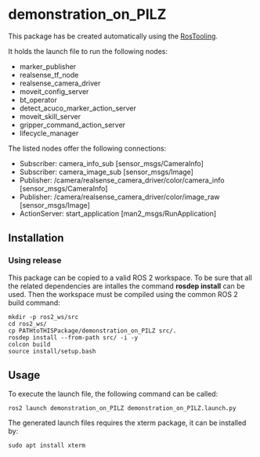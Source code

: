 # demonstration_on_PILZ

This package has be created automatically using the [RosTooling](https://github.com/ipa320/RosTooling).


It holds the launch file to run the following nodes:
- marker_publisher
- realsense_tf_node
- realsense_camera_driver
- moveit_config_server
- bt_operator
- detect_acuco_marker_action_server
- moveit_skill_server
- gripper_command_action_server
- lifecycle_manager

The listed nodes offer the following connections:
- Subscriber: camera_info_sub [sensor_msgs/CameraInfo]
- Subscriber: camera_image_sub [sensor_msgs/Image]
- Publisher: /camera/realsense_camera_driver/color/camera_info [sensor_msgs/CameraInfo]
- Publisher: /camera/realsense_camera_driver/color/image_raw [sensor_msgs/Image]
- ActionServer: start_application [man2_msgs/RunApplication]

## Installation

### Using release

This package can be copied to a valid ROS 2 workspace. To be sure that all the related dependencies are intalles the command **rosdep install** can be used.
Then the workspace must be compiled using the common ROS 2 build command:

```
mkdir -p ros2_ws/src
cd ros2_ws/
cp PATHtoTHISPackage/demonstration_on_PILZ src/. 
rosdep install --from-path src/ -i -y
colcon build
source install/setup.bash
```



## Usage


To execute the launch file, the following command can be called:

```
ros2 launch demonstration_on_PILZ demonstration_on_PILZ.launch.py 
```

The generated launch files requires the xterm package, it can be installed by:

```
sudo apt install xterm
```



